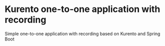 # Kurento one-to-one application with recording
Simple one-to-one application with recording based on Kurento and Spring Boot
